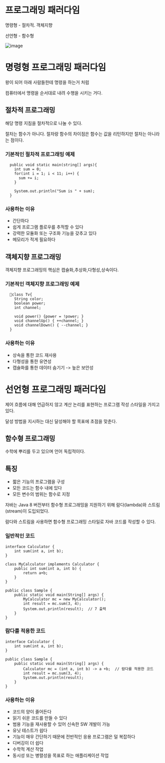 # 프로그래밍 패러다임 
명령형 - 절차적. 객체지향

선언형 - 함수형

![image](https://github.com/uiseongsang/CS_Study/assets/40707686/013ef191-4a0b-42a1-9171-720e71d6e399)

# 명령형 프로그래밍 패러다임


왕이 되어 아래 사람들한테 명령을 하는거 처럼

컴퓨터에서 명령을 순서대로 내려 수행을 시키는 거다.

## 절차적 프로그래밍
해당 명령 지침을 절차적으로 나눌 수 있다.

절차는 함수가 아니다. 절차랑 함수의 차이점은 함수는 값을 리턴하지만 절차는 아니라는 점이다.

### 기본적인 절차적 프로그래밍 예제

```
  public void static main(string[] args){
    int sum = 0;
    for(int i = 1; i < 11; i++) {
      sum += i;
    }

    System.out.println("Sum is " + sum);
  }
```

### 사용하는 이유
* 간단하다
* 쉽게 프로그램 플로우를 추적할 수 있다
* 강력한 모듈화 또는 구조화 기능을 갖추고 있다
* 메모리가 적게 필요하다

## 객체지향 프로그래밍
객체지향 프로그래밍의 핵심은 캡슐화,추상화,다형성,상속이다.

### 기본적인 객체지향 프로그래밍 예제

```
  class Tv{
    String color;
    boolean power;
    int channel;

    void power() {power = !power; }
    void channelUp() { ++channel; }
    void channelDown() { --channel; }
  }
```

### 사용하는 이유
* 상속을 통한 코드 재사용
* 다형성을 통한 유연성
* 캡슐화를 통한 데이터 숨기기 -> 높은 보안성

# 선언형 프로그래밍 패러다임
제어 흐름에 대해 언급하지 않고 계산 논리를 표현하는 프로그램 작성 스타일을 가지고 있다.

달성 방법을 지시하는 대신 달성해야 할 목표에 초점을 맞춘다.

## 함수형 프로그래밍
수학에 뿌리를 두고 있으며 언어 독립적이다.

## 특징
* 짧은 기능의 프로그램을 구성
* 모든 코드는 함수 내에 있다
* 모든 변수의 범위는 함수로 지정

자바는 Java 8 버전부터 함수형 프로그래밍을 지원하기 위해 람다(lambda)와 스트림(stream)이 도입되었다. 

람다와 스트림을 사용하면 함수형 프로그래밍 스타일로 자바 코드를 작성할 수 있다.

### 일반적인 코드
```
interface Calculator {
    int sum(int a, int b);
}

class MyCalculator implements Calculator {
    public int sum(int a, int b) {
        return a+b;
    }
}

public class Sample {
    public static void main(String[] args) {
        MyCalculator mc = new MyCalculator();
        int result = mc.sum(3, 4);
        System.out.println(result);  // 7 출력
    }
}
```

### 람다를 적용한 코드
```
interface Calculator {
    int sum(int a, int b);
}

public class Sample {
    public static void main(String[] args) {
        Calculator mc = (int a, int b) -> a +b;  // 람다를 적용한 코드
        int result = mc.sum(3, 4);
        System.out.println(result);
    }
}
```

### 사용하는 이유
* 코드의 양이 줄어든다
* 읽기 쉬운 코드를 만들 수 있다
* 범용 기능을 재사용할 수 있어 신속한 SW 개발이 가능
* 유닛 테스트가 쉽다
* 기능이 매우 간단하기 때문에 전반적인 응용 프로그램은 덜 복잡하다
* 디버깅이 더 쉽다
* 수학적 계산 작업
* 동시성 또는 병렬성을 목표로 하는 애플리케이션 작업
